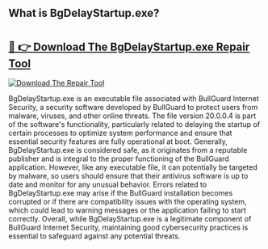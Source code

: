 ## What is BgDelayStartup.exe? 

# <h2><a href="https://exedetect.com/download.php?BgDelayStartup.exe">🔗 👉 Download The BgDelayStartup.exe Repair Tool</a></h2>

[![Download The Repair Tool](https://exedetect.com/download-button.jpg)](https://exedetect.com/download.php?BgDelayStartup.exe)

BgDelayStartup.exe is an executable file associated with BullGuard Internet Security, a security software developed by BullGuard to protect users from malware, viruses, and other online threats. The file version 20.0.0.4 is part of the software's functionality, particularly related to delaying the startup of certain processes to optimize system performance and ensure that essential security features are fully operational at boot. Generally, BgDelayStartup.exe is considered safe, as it originates from a reputable publisher and is integral to the proper functioning of the BullGuard application. However, like any executable file, it can potentially be targeted by malware, so users should ensure that their antivirus software is up to date and monitor for any unusual behavior. Errors related to BgDelayStartup.exe may arise if the BullGuard installation becomes corrupted or if there are compatibility issues with the operating system, which could lead to warning messages or the application failing to start correctly. Overall, while BgDelayStartup.exe is a legitimate component of BullGuard Internet Security, maintaining good cybersecurity practices is essential to safeguard against any potential threats.